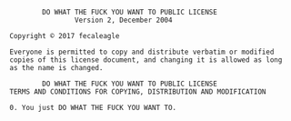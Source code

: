             DO WHAT THE FUCK YOU WANT TO PUBLIC LICENSE
                    Version 2, December 2004
     
    Copyright © 2017 fecaleagle
    
    Everyone is permitted to copy and distribute verbatim or modified
    copies of this license document, and changing it is allowed as long
    as the name is changed.
    
            DO WHAT THE FUCK YOU WANT TO PUBLIC LICENSE
    TERMS AND CONDITIONS FOR COPYING, DISTRIBUTION AND MODIFICATION
    
    0. You just DO WHAT THE FUCK YOU WANT TO.
